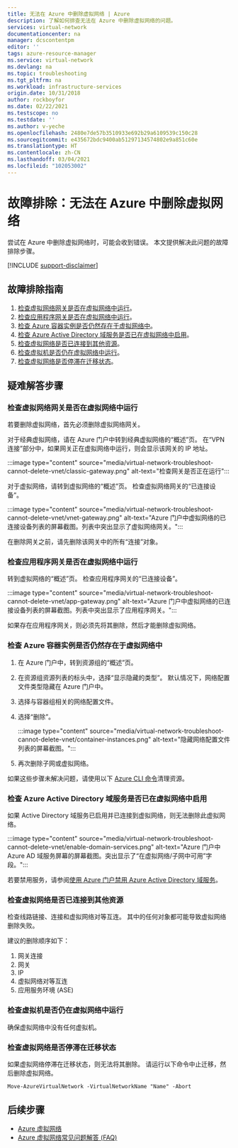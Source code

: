 ```yaml
---
title: 无法在 Azure 中删除虚拟网络 | Azure
description: 了解如何排查无法在 Azure 中删除虚拟网络的问题。
services: virtual-network
documentationcenter: na
manager: dcscontentpm
editor: ''
tags: azure-resource-manager
ms.service: virtual-network
ms.devlang: na
ms.topic: troubleshooting
ms.tgt_pltfrm: na
ms.workload: infrastructure-services
origin.date: 10/31/2018
author: rockboyfor
ms.date: 02/22/2021
ms.testscope: no
ms.testdate: ''
ms.author: v-yeche
ms.openlocfilehash: 2480e7de57b3510933e692b29a6109539c150c28
ms.sourcegitcommit: e435672bdc9400ab51297134574802e9a851c60e
ms.translationtype: HT
ms.contentlocale: zh-CN
ms.lasthandoff: 03/04/2021
ms.locfileid: "102053002"
---
```

# <a name="troubleshooting-failed-to-delete-a-virtual-network-in-azure"></a>故障排除：无法在 Azure 中删除虚拟网络

尝试在 Azure 中删除虚拟网络时，可能会收到错误。 本文提供解决此问题的故障排除步骤。

[!INCLUDE [support-disclaimer](../../includes/support-disclaimer.md)]

## <a name="troubleshooting-guidance"></a>故障排除指南 

1. [检查虚拟网络网关是否在虚拟网络中运行](#check-whether-a-virtual-network-gateway-is-running-in-the-virtual-network)。
2. [检查应用程序网关是否在虚拟网络中运行](#check-whether-an-application-gateway-is-running-in-the-virtual-network)。
3. [检查 Azure 容器实例是否仍然存在于虚拟网络中](#check-whether-azure-container-instances-still-exist-in-the-virtual-network)。
4. [检查 Azure Active Directory 域服务是否已在虚拟网络中启用](#check-whether-azure-active-directory-domain-service-is-enabled-in-the-virtual-network)。
5. [检查虚拟网络是否已连接到其他资源](#check-whether-the-virtual-network-is-connected-to-other-resource)。
6. [检查虚拟机是否仍在虚拟网络中运行](#check-whether-a-virtual-machine-is-still-running-in-the-virtual-network)。
7. [检查虚拟网络是否停滞在迁移状态](#check-whether-the-virtual-network-is-stuck-in-migration)。

## <a name="troubleshooting-steps"></a>疑难解答步骤

### <a name="check-whether-a-virtual-network-gateway-is-running-in-the-virtual-network"></a>检查虚拟网络网关是否在虚拟网络中运行

若要删除虚拟网络，首先必须删除虚拟网络网关。

对于经典虚拟网络，请在 Azure 门户中转到经典虚拟网络的“概述”页。 在“VPN 连接”部分中，如果网关正在虚拟网络中运行，则会显示该网关的 IP 地址。 

:::image type="content" source="media/virtual-network-troubleshoot-cannot-delete-vnet/classic-gateway.png" alt-text="检查网关是否正在运行":::

对于虚拟网络，请转到虚拟网络的“概述”页。 检查虚拟网络网关的“已连接设备”。

:::image type="content" source="media/virtual-network-troubleshoot-cannot-delete-vnet/vnet-gateway.png" alt-text="Azure 门户中虚拟网络的已连接设备列表的屏幕截图。列表中突出显示了虚拟网络网关。":::

在删除网关之前，请先删除该网关中的所有“连接”对象。 

### <a name="check-whether-an-application-gateway-is-running-in-the-virtual-network"></a>检查应用程序网关是否在虚拟网络中运行

转到虚拟网络的“概述”页。 检查应用程序网关的“已连接设备”。

:::image type="content" source="media/virtual-network-troubleshoot-cannot-delete-vnet/app-gateway.png" alt-text="Azure 门户中虚拟网络的已连接设备列表的屏幕截图。列表中突出显示了应用程序网关。":::

如果存在应用程序网关，则必须先将其删除，然后才能删除虚拟网络。

### <a name="check-whether-azure-container-instances-still-exist-in-the-virtual-network"></a>检查 Azure 容器实例是否仍然存在于虚拟网络中

1. 在 Azure 门户中，转到资源组的“概述”页。
1. 在资源组资源列表的标头中，选择“显示隐藏的类型”。 默认情况下，网络配置文件类型隐藏在 Azure 门户中。
1. 选择与容器组相关的网络配置文件。
1. 选择“删除”。

    :::image type="content" source="media/virtual-network-troubleshoot-cannot-delete-vnet/container-instances.png" alt-text="隐藏网络配置文件列表的屏幕截图。":::

1. 再次删除子网或虚拟网络。

如果这些步骤未解决问题，请使用以下 [Azure CLI 命令](../container-instances/container-instances-vnet.md#clean-up-resources)清理资源。 

### <a name="check-whether-azure-active-directory-domain-service-is-enabled-in-the-virtual-network"></a>检查 Azure Active Directory 域服务是否已在虚拟网络中启用

如果 Active Directory 域服务已启用并已连接到虚拟网络，则无法删除此虚拟网络。 

:::image type="content" source="media/virtual-network-troubleshoot-cannot-delete-vnet/enable-domain-services.png" alt-text="Azure 门户中 Azure AD 域服务屏幕的屏幕截图。突出显示了“在虚拟网络/子网中可用”字段。":::

若要禁用服务，请参阅[使用 Azure 门户禁用 Azure Active Directory 域服务](../active-directory-domain-services/delete-aadds.md)。

### <a name="check-whether-the-virtual-network-is-connected-to-other-resource"></a>检查虚拟网络是否已连接到其他资源

检查线路链接、连接和虚拟网络对等互连。 其中的任何对象都可能导致虚拟网络删除失败。 

建议的删除顺序如下：

1. 网关连接
2. 网关
3. IP
4. 虚拟网络对等互连
5. 应用服务环境 (ASE)

### <a name="check-whether-a-virtual-machine-is-still-running-in-the-virtual-network"></a>检查虚拟机是否仍在虚拟网络中运行

确保虚拟网络中没有任何虚拟机。

### <a name="check-whether-the-virtual-network-is-stuck-in-migration"></a>检查虚拟网络是否停滞在迁移状态

如果虚拟网络停滞在迁移状态，则无法将其删除。 请运行以下命令中止迁移，然后删除虚拟网络。

```azurepowershell
Move-AzureVirtualNetwork -VirtualNetworkName "Name" -Abort
```

## <a name="next-steps"></a>后续步骤

- [Azure 虚拟网络](virtual-networks-overview.md)
- [Azure 虚拟网络常见问题解答 (FAQ)](virtual-networks-faq.md)

<!--Update_Description: update meta properties, wording update, update link-->